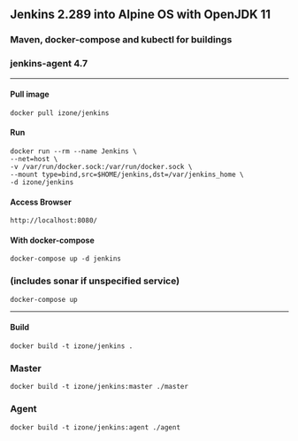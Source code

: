 ## Jenkins 2.289 into Alpine OS with OpenJDK 11
### Maven, docker-compose and kubectl for buildings
### jenkins-agent 4.7
-----

#### Pull image
```
docker pull izone/jenkins
```
#### Run
```
docker run --rm --name Jenkins \
--net=host \
-v /var/run/docker.sock:/var/run/docker.sock \
--mount type=bind,src=$HOME/jenkins,dst=/var/jenkins_home \
-d izone/jenkins
```
#### Access Browser
```
http://localhost:8080/
```

#### With docker-compose
```
docker-compose up -d jenkins
```
### (includes sonar if unspecified service)
```
docker-compose up
```
-----
#### Build
```
docker build -t izone/jenkins .
```
### Master
```
docker build -t izone/jenkins:master ./master
```
### Agent
```
docker build -t izone/jenkins:agent ./agent
```


